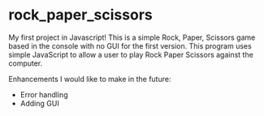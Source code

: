 # rock_paper_scissors
My first project in Javascript! This is a simple Rock, Paper, Scissors game based in the console with no GUI for the first version. This program uses simple JavaScript to allow a user to play Rock Paper Scissors against the computer. 

Enhancements I would like to make in the future:
- Error handling
- Adding GUI